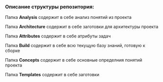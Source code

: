 ### Описание структуры репозитория:

Папка **Analysis** содержит в себе анализ понятий из проекта

Папка **Architecture** содержит в себе заготовки для архитектуры проекта

Папка **Attributes** содержит в себе атрибуты задач

Папка **Build** содержит в себе всю текущую базу знаний, готовую к сборке
  
Папка **Concepts** содержит в себе основные определния понятий проекта

Папка **Templates** содержит в себе заготовки

